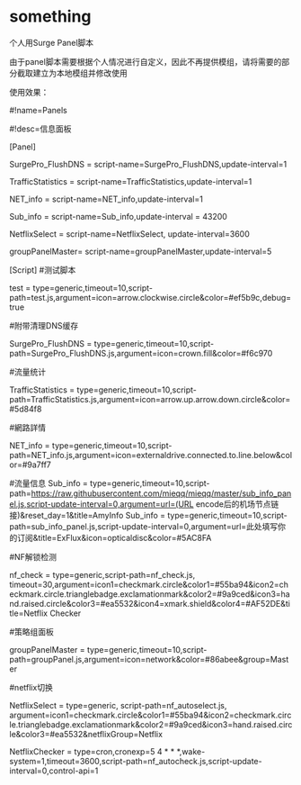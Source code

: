# something
个人用Surge Panel脚本

由于panel脚本需要根据个人情况进行自定义，因此不再提供模组，请将需要的部分截取建立为本地模组并修改使用

使用效果：

#!name=Panels

#!desc=信息面板

[Panel]

SurgePro_FlushDNS = script-name=SurgePro_FlushDNS,update-interval=1

TrafficStatistics = script-name=TrafficStatistics,update-interval=1

NET_info = script-name=NET_info,update-interval=1

Sub_info = script-name=Sub_info,update-interval = 43200

NetflixSelect = script-name=NetflixSelect, update-interval=3600

groupPanelMaster= script-name=groupPanelMaster,update-interval=5



[Script]
#测试脚本

test = type=generic,timeout=10,script-path=test.js,argument=icon=arrow.clockwise.circle&color=#ef5b9c,debug=true

#附带清理DNS缓存

SurgePro_FlushDNS = type=generic,timeout=10,script-path=SurgePro_FlushDNS.js,argument=icon=crown.fill&color=#f6c970

#流量统计

TrafficStatistics = type=generic,timeout=10,script-path=TrafficStatistics.js,argument=icon=arrow.up.arrow.down.circle&color=#5d84f8

#網路詳情

NET_info = type=generic,timeout=10,script-path=NET_info.js,argument=icon=externaldrive.connected.to.line.below&color=#9a7ff7

#流量信息
Sub_info = type=generic,timeout=10,script-path=https://raw.githubusercontent.com/mieqq/mieqq/master/sub_info_panel.js,script-update-interval=0,argument=url=(URL encode后的机场节点链接)&reset_day=1&title=AmyInfo
Sub_info = type=generic,timeout=10,script-path=sub_info_panel.js,script-update-interval=0,argument=url=此处填写你的订阅&title=ExFlux&icon=opticaldisc&color=#5AC8FA

#NF解锁检测

nf_check = type=generic,script-path=nf_check.js, timeout=30,argument=icon1=checkmark.circle&color1=#55ba94&icon2=checkmark.circle.trianglebadge.exclamationmark&color2=#9a9ced&icon3=hand.raised.circle&color3=#ea5532&icon4=xmark.shield&color4=#AF52DE&title=Netflix Checker

#策略组面板

groupPanelMaster = type=generic,timeout=10,script-path=groupPanel.js,argument=icon=network&color=#86abee&group=Master

#netflix切换

NetflixSelect = type=generic, script-path=nf_autoselect.js, argument=icon1=checkmark.circle&color1=#55ba94&icon2=checkmark.circle.trianglebadge.exclamationmark&color2=#9a9ced&icon3=hand.raised.circle&color3=#ea5532&netflixGroup=Netflix

NetflixChecker = type=cron,cronexp=5 4 * * *,wake-system=1,timeout=3600,script-path=nf_autocheck.js,script-update-interval=0,control-api=1
